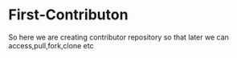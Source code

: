 # First-Contributon
So here we are creating contributor repository so that later we can access,pull,fork,clone etc
